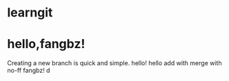 # learngit
# hello,fangbz!
Creating a new branch is quick and simple.
hello!
hello 
add with merge with no-ff
fangbz!
d
